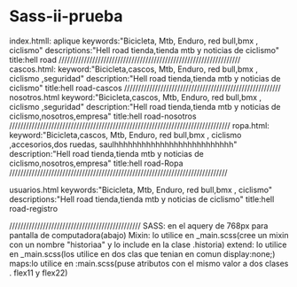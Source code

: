 # Sass-ii-prueba
index.htmll:
aplique
keywords:"Bicicleta, Mtb, Enduro, red bull,bmx , ciclismo"
descriptions:"Hell road tienda,tienda mtb y noticias de ciclismo"
title:hell road
/////////////////////////////////////////////////////////////////
cascos.html:
keyword:"Bicicleta,cascos, Mtb, Enduro, red bull,bmx , ciclismo ,seguridad"
description:"Hell road tienda,tienda mtb y noticias de ciclismo"
title:hell road-cascos
////////////////////////////////////////////////////////
nosotros.html
keyword:"Bicicleta,cascos, Mtb, Enduro, red bull,bmx , ciclismo ,seguridad"
description:"Hell road tienda,tienda mtb y noticias de ciclismo,nosotros,empresa"
title:hell road-nosotros
///////////////////////////////////////////////////////////////////////////////
ropa.html:
keyword:"Bicicleta,cascos, Mtb, Enduro, red bull,bmx , ciclismo ,accesorios,dos ruedas, saulhhhhhhhhhhhhhhhhhhhhhhhhhh"
description:"Hell road tienda,tienda mtb y noticias de ciclismo,nosotros,empresa"
title:hell road-Ropa
//////////////////////////////////////////////////////////////////////////////

usuarios.html
keywords:"Bicicleta, Mtb, Enduro, red bull,bmx , ciclismo"
descriptions:"Hell road tienda,tienda mtb y noticias de ciclismo"
title:hell road-registro

///////////////////////////////////////////////
SASS:
en el aquery de 768px para pantalla de computadora(abajo)
Mixin: lo utilice en _main.scss(cree un mixin con un nombre "historiaa" y lo include en la clase .historia)
extend: lo utilice en _main.scss(los utilice en dos clas que tenian en comun display:none;)
maps:lo utilice en :main.scss(puse atributos con el mismo valor a dos clases . flex11 y flex22)